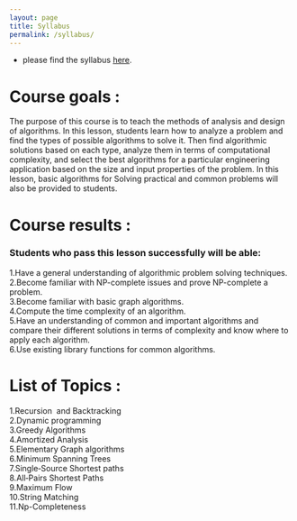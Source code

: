 ```yaml
---
layout: page
title: Syllabus
permalink: /syllabus/
---
```


- please find the syllabus [here](/static_files/syllabus/DA_schedule.xlsx).

<h1>Course goals :</h1>
The purpose of this course is to teach the methods of analysis and design of algorithms. In this lesson, students learn how to analyze a problem and find the types of possible algorithms to solve it. Then find algorithmic solutions based on each type, analyze them in terms of computational complexity, and select the best algorithms for a particular engineering application based on the size and input properties of the problem. In this lesson, basic algorithms for Solving practical and common problems will also be provided to students.
<h1>Course results :</h1>
<h3>Students who pass this lesson successfully will be able:</h3>
1.Have a general understanding of algorithmic problem solving techniques.
<br>2.Become familiar with NP-complete issues and prove NP-complete a problem.
<br>3.Become familiar with basic graph algorithms.
<br>4.Compute the time complexity of an algorithm.
<br>5.Have an understanding of common and important algorithms and compare their different solutions in terms of complexity and know where to apply each algorithm.
<br>6.Use existing library functions for common algorithms.
<h1>List of Topics :</h1>
1.Recursion  and Backtracking
<br>2.Dynamic programming
<br>3.Greedy Algorithms
<br>4.Amortized Analysis
<br>5.Elementary Graph algorithms
<br>6.Minimum Spanning Trees
<br>7.Single‐Source Shortest paths
<br>8.All‐Pairs Shortest Paths
<br>9.Maximum Flow
<br>10.String Matching
<br>11.Np-Completeness





